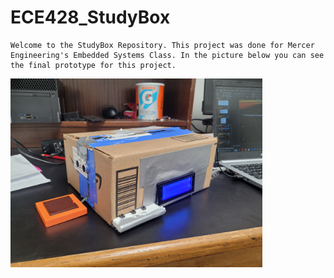 # ECE428_StudyBox
    Welcome to the StudyBox Repository. This project was done for Mercer Engineering's Embedded Systems Class. In the picture below you can see the final prototype for this project.
<img src='Circuits/StudyBox.jpg' width='80%'/>